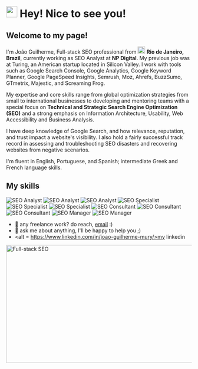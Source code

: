 <html>
<h1><img src="https://emojis.slackmojis.com/emojis/images/1531849430/4246/blob-sunglasses.gif?1531849430" width="30"/> Hey! Nice to see you!</h1>
<h2><strong>Welcome to my page!</strong><br></h2>
<p> I'm João Guilherme, Full-stack SEO professional from <img src="https://cdn.countryflags.com/thumbs/brazil/flag-400.png" width="20"/> <b>Rio de Janeiro, Brazil</b>, currently working as SEO Analyst at <b>NP Digital</b>. My previous job was at Turing, an American startup located in Silicon Valley.
I work with tools such as Google Search Console, Google Analytics, Google Keyword Planner, Google PageSpeed Insights, Semrush, Moz, Ahrefs, BuzzSumo, GTmetrix, Majestic, and Screaming Frog.</p>

<p> My expertise and core skills range from global optimization strategies from small to international businesses to developing and mentoring teams with a special focus on <b>Technical and Strategic Search Engine Optimization (SEO)</b> and a strong emphasis on Information Architecture, Usability, Web Accessibility and Business Analysis.<br>

I have deep knowledge of Google Search, and how relevance, reputation, and trust impact a website's visibility. I also hold a fairly successful track record in assessing and troubleshooting SEO disasters and recovering websites from negative scenarios. <br>

I'm fluent in English, Portuguese, and Spanish; intermediate Greek and French language skills. <br>
</p>
<h2>My skills</h2>
<p>
<img alt="SEO Analyst" src="https://img.shields.io/badge/Google%20Analytics-E37400?style=for-the-badge&logo=google%20analytics&logoColor=white"/>
<img alt="SEO Analyst" src="https://img.shields.io/badge/Blogger-FF5722?style=for-the-badge&logo=blogger&logoColor=white" />
<img alt="SEO Analyst" src="https://img.shields.io/badge/Wix-000?style=for-the-badge&logo=wix&logoColor=white" />
<img alt="SEO Specialist"src="https://img.shields.io/badge/Wordpress-21759B?style=for-the-badge&logo=wordpress&logoColor=white" />
<img alt="SEO Specialist" src="https://img.shields.io/badge/Microsoft_Office-D83B01?style=for-the-badge&logo=microsoft-office&logoColor=white" />
<img alt="SEO Specialist" src="https://img.shields.io/badge/Notion-000000?style=for-the-badge&logo=notion&logoColor=white" />
<img alt="SEO Consultant" src="https://img.shields.io/badge/Adobe%20Photoshop-31A8FF?style=for-the-badge&logo=Adobe%20Photoshop&logoColor=black" />
<img alt="SEO Consultant" src="https://img.shields.io/badge/JavaScript-323330?style=for-the-badge&logo=javascript&logoColor=F7DF1E" />
<img alt="SEO Consultant" src="https://img.shields.io/badge/Python-FFD43B?style=for-the-badge&logo=python&logoColor=blue" />
<img alt="SEO Manager" src="https://img.shields.io/badge/R-276DC3?style=for-the-badge&logo=r&logoColor=white" />
<img alt="SEO Manager" src="https://img.shields.io/badge/Toptal-3863A0?style=for-the-badge&logo=Toptal&logoColor=white" />
</p>

- 💼 any freelance work? do reach, [email](mailto:joaoguilherme.mury@gmail.com) :)
- 💬 ask me about anything, I'll be happy to help you ;) 
- <alt = https://www.linkedin.com/in/joao-guilherme-mury/>my linkedin</alt>
<img align="center" alt="Full-stack SEO" src="https://cdn.dribbble.com/users/104417/screenshots/1891125/writeseo-motvion-800x600.gif" width="550" height="320" />
</html>
